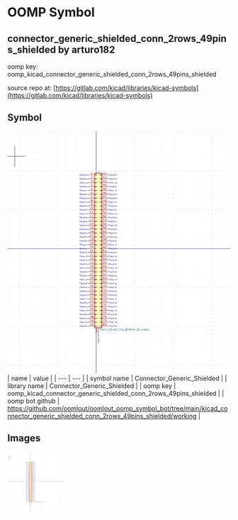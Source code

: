 # OOMP Symbol  
## connector_generic_shielded_conn_2rows_49pins_shielded  by arturo182  
  
oomp key: oomp_kicad_connector_generic_shielded_conn_2rows_49pins_shielded  
  
source repo at: [https://gitlab.com/kicad/libraries/kicad-symbols](https://gitlab.com/kicad/libraries/kicad-symbols)  
## Symbol  
  
[![working.png](working_600.png)](working.png)  
| name | value | 
| --- | --- | 
| symbol name | Connector_Generic_Shielded | 
| library name | Connector_Generic_Shielded | 
| oomp key | oomp_kicad_connector_generic_shielded_conn_2rows_49pins_shielded | 
| oomp bot github | https://github.com/oomlout/oomlout_oomp_symbol_bot/tree/main/kicad_connector_generic_shielded_conn_2rows_49pins_shielded/working | 
## Images  
  
[![working.png](working_140.png)](working.png)  
